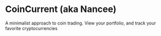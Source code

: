 # CoinCurrent (aka Nancee)
A minimalist approach to coin trading. View your portfolio, and track your favorite cryptocurrencies
